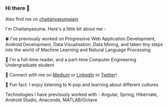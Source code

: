 ### Hi there 👋

Also find me on [chaitanyasumajain](https://github.com/chaitanyasumajain)

<!--
**Chaitanyasuma/Chaitanyasuma** is a ✨ _special_ ✨ repository because its `README.md` (this file) appears on your GitHub profile.

Here are some ideas to get you started:

- 🔭 I’m currently working on ...
- 🌱 I’m currently learning ...
- 👯 I’m looking to collaborate on ...
- 🤔 I’m looking for help with ...
- 💬 Ask me about ...
- 📫 How to reach me: ...
- 😄 Pronouns: ...
- ⚡ Fun fact: ...
-->
I'm Chaitanyasuma. Here's a little bit about me -

:four_leaf_clover: I've previously worked on Progressive Web Application Development, Android Development, Data Visualisation, Data Mining, and taken tiny steps into the world of Machine Learning and Natural Language Processing

:blossom: I'm a full-time reader, and a part-time Computer Engineering Undergraduate student

:herb: Connect with me on [Medium](https://chaitanyasuma.medium.com/) or [LinkedIn](https://www.linkedin.com/in/chaitanyasuma/) or [Twitter](https://twitter.com/chaitanyasumaa)!

:sunflower: Fun fact: I enjoy listening to K-pop and learning about different cultures

Technologies I have previously worked with - Angular, Spring, Hibernate, Android Studio, Anaconda, MATLAB/Octave
